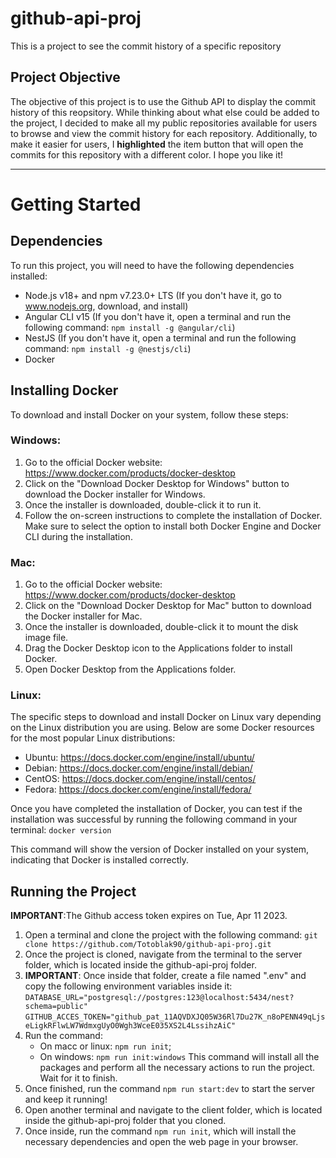 # github-api-proj
This is a project to see the commit history of a specific repository

## Project Objective

The objective of this project is to use the Github API to display the commit history of this reopsitory. While thinking about what else could be added to the project, I decided to make all my public repositories available for users to browse and view the commit history for each repository. Additionally, to make it easier for users, I **highlighted** the item button that will open the commits for this repository with a different color. I hope you like it!

------------------------------------------------------------------------------------------------------------------------------------------------------------------

# Getting Started

## Dependencies

To run this project, you will need to have the following dependencies installed:

- Node.js v18+ and npm v7.23.0+ LTS (If you don't have it, go to www.nodejs.org, download, and install)
- Angular CLI v15 (If you don't have it, open a terminal and run the following command: `npm install -g @angular/cli`)
- NestJS (If you don't have it, open a terminal and run the following command: `npm install -g @nestjs/cli`)
- Docker

## Installing Docker

To download and install Docker on your system, follow these steps:

### Windows:

1. Go to the official Docker website: https://www.docker.com/products/docker-desktop
2. Click on the "Download Docker Desktop for Windows" button to download the Docker installer for Windows.
3. Once the installer is downloaded, double-click it to run it.
4. Follow the on-screen instructions to complete the installation of Docker. Make sure to select the option to install both Docker Engine and Docker CLI during the installation.

### Mac:

1. Go to the official Docker website: https://www.docker.com/products/docker-desktop
2. Click on the "Download Docker Desktop for Mac" button to download the Docker installer for Mac.
3. Once the installer is downloaded, double-click it to mount the disk image file.
4. Drag the Docker Desktop icon to the Applications folder to install Docker.
5. Open Docker Desktop from the Applications folder.

### Linux:

The specific steps to download and install Docker on Linux vary depending on the Linux distribution you are using. Below are some Docker resources for the most popular Linux distributions:

- Ubuntu: https://docs.docker.com/engine/install/ubuntu/
- Debian: https://docs.docker.com/engine/install/debian/
- CentOS: https://docs.docker.com/engine/install/centos/
- Fedora: https://docs.docker.com/engine/install/fedora/

Once you have completed the installation of Docker, you can test if the installation was successful by running the following command in your terminal: `docker version`

This command will show the version of Docker installed on your system, indicating that Docker is installed correctly.

## Running the Project

**IMPORTANT**:The Github access token expires on Tue, Apr 11 2023.

1. Open a terminal and clone the project with the following command: `git clone https://github.com/Totoblak90/github-api-proj.git`
2. Once the project is cloned, navigate from the terminal to the server folder, which is located inside the github-api-proj folder.
3. **IMPORTANT**: Once inside that folder, create a file named ".env" and copy the following environment variables inside it:
    `DATABASE_URL="postgresql://postgres:123@localhost:5434/nest?schema=public"`
    `GITHUB_ACCES_TOKEN="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"`
4. Run the command:  
    -   On macc or linux: `npm run init`;
    -   On windows: `npm run init:windows`
    This command will install all the packages and perform all the necessary actions to run the project. Wait for it to finish.
5. Once finished, run the command `npm run start:dev` to start the server and keep it running!
6. Open another terminal and navigate to the client folder, which is located inside the github-api-proj folder that you cloned.
7. Once inside, run the command `npm run init`, which will install the necessary dependencies and open the web page in your browser.

